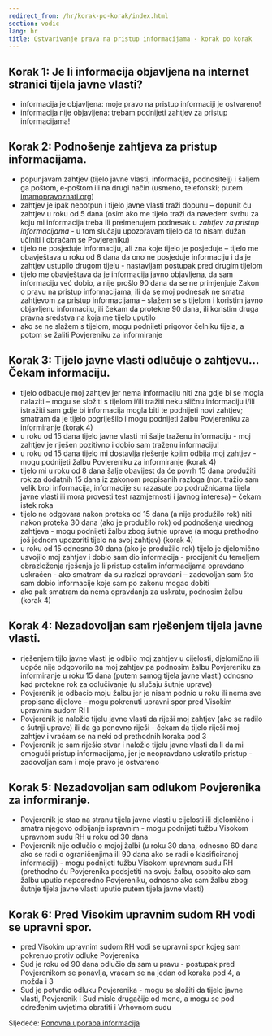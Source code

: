 ```yaml
---
redirect_from: /hr/korak-po-korak/index.html
section: vodic
lang: hr
title: Ostvarivanje prava na pristup informacijama - korak po korak
---
```


## Korak 1: Je li informacija objavljena na internet stranici tijela javne vlasti?

- informacija je objavljena: moje pravo na pristup informaciji je ostvareno!
- informacija nije objavljena: trebam podnijeti zahtjev za pristup informacijama! 

## Korak 2: Podnošenje zahtjeva za pristup informacijama.

- popunjavam zahtjev (tijelo javne vlasti, informacija, podnositelj) i šaljem ga poštom, e-poštom ili na drugi način (usmeno, telefonski; putem [imamopravoznati.org](https://imamopravoznati.org))
- zahtjev je ipak nepotpun i tijelo javne vlasti traži dopunu – dopunit ću zahtjev u roku od 5 dana (osim ako me tijelo traži da navedem svrhu za koju mi informacija treba ili preimenujem podnesak u *zahtjev za pristup informacijama* - u tom slučaju upozoravam tijelo da to nisam dužan učiniti i obraćam se Povjereniku)
- tijelo ne posjeduje informaciju, ali zna koje tijelo je posjeduje – tijelo me obavještava u roku od 8 dana da ono ne posjeduje informaciju i da je zahtjev ustupilo drugom tijelu - nastavljam postupak pred drugim tijelom
- tijelo me obavještava da je informacija javno objavljena, da sam informaciju već dobio, a nije prošlo 90 dana da se ne primjenjuje Zakon o pravu na pristup informacijama, ili da se moj podnesak ne smatra zahtjevom za pristup informacijama – slažem se s tijelom i koristim javno objavljenu informaciju, ili čekam da protekne 90 dana, ili koristim druga pravna sredstva na koja me tijelo uputilo
- ako se ne slažem s tijelom, mogu podnijeti prigovor čelniku tijela, a potom se žaliti Povjereniku za informiranje

## Korak 3: Tijelo javne vlasti odlučuje o zahtjevu... Čekam informaciju.

- tijelo odbacuje moj zahtjev jer nema informaciju niti zna gdje bi se mogla nalaziti – mogu se složiti s tijelom i/ili tražiti neku sličnu informaciju i/ili istražiti sam gdje bi informacija mogla biti te podnijeti novi zahtjev; smatram da je tijelo pogriješilo i mogu podnijeti žalbu Povjereniku za informiranje (korak 4)
- u roku od 15 dana tijelo javne vlasti mi šalje traženu informaciju - moj zahtjev je riješen pozitivno i dobio sam traženu informaciju!
- u roku od 15 dana tijelo mi dostavlja rješenje kojim odbija moj zahtjev - mogu podnijeti žalbu Povjereniku za informiranje (korak 4)
- tijelo mi u roku od 8 dana šalje obavijest da će povrh 15 dana produžiti rok za dodatnih 15 dana iz zakonom propisanih razloga (npr. tražio sam velik broj informacija, informacije su razasute po podružnicama tijela javne vlasti ili mora provesti test razmjernosti i javnog interesa) – čekam istek roka
- tijelo ne odgovara nakon proteka od 15 dana (a nije produžilo rok) niti  nakon proteka 30 dana (ako je produžilo rok) od podnošenja urednog zahtjeva - mogu podnijeti žalbu zbog šutnje uprave (a mogu prethodno još jednom upozoriti tijelo na svoj zahtjev) (korak 4)
- u roku od 15 odnosno 30 dana (ako je produžilo rok) tijelo je djelomično usvojilo moj zahtjev i dobio sam dio informacija - procijenit ću temeljem obrazloženja rješenja je li pristup ostalim informacijama opravdano uskraćen - ako smatram da su razlozi opravdani – zadovoljan sam što sam dobio informacije koje sam po zakonu mogao dobiti
- ako pak smatram da nema opravdanja za uskratu, podnosim žalbu (korak 4)

## Korak 4: Nezadovoljan sam rješenjem tijela javne vlasti.

- rješenjem tijlo javne vlasti je odbilo moj zahtjev u cijelosti, djelomično ili uopće nije odgovorilo na moj zahtjev pa podnosim žalbu Povjereniku za informiranje u roku 15 dana (putem  samog tijela javne vlasti) odnosno kad protekne rok za odlučivanje (u slučaju šutnje uprave)
- Povjerenik je odbacio moju žalbu jer je nisam podnio u roku ili nema sve propisane dijelove – mogu pokrenuti upravni spor pred Visokim upravnim sudom RH
- Povjerenik je naložio tijelu javne vlasti da riješi moj zahtjev (ako se radilo o šutnji uprave) ili da ga ponovno riješi - čekam da tijelo riješi moj zahtjev i vraćam se na neki od prethodnih koraka pod 3
- Povjerenik je sam riješio stvar i naložio tijelu javne vlasti da li da mi omogući pristup informacijama, jer je neopravdano uskratilo pristup - zadovoljan sam i moje pravo je ostvareno 

## Korak 5: Nezadovoljan sam odlukom Povjerenika za informiranje.

- Povjerenik je stao na stranu tijela javne vlasti u cijelosti ili djelomično i smatra njegovo odbijanje ispravnim - mogu podnijeti tužbu Visokom upravnom sudu RH u roku od 30 dana
- Povjerenik nije odlučio o mojoj žalbi (u roku 30 dana, odnosno 60 dana ako se radi o ograničenjima ili 90 dana ako se radi o klasificiranoj informaciji) - mogu podnijeti tužbu Visokom upravnom sudu RH (prethodno ću Povjerenika podsjetiti na svoju žalbu, osobito ako sam žalbu uputio neposredno Povjereniku, odnosno ako sam žalbu zbog šutnje tijela javne vlasti uputio putem tijela javne vlasti)

## Korak 6: Pred Visokim upravnim sudom RH vodi se upravni spor.

- pred Visokim upravnim sudom RH vodi se upravni spor kojeg sam pokrenuo protiv odluke Povjerenika 
- Sud je roku od 90 dana odlučio da sam u pravu - postupak pred Povjerenikom se ponavlja, vraćam se na jedan od koraka pod 4, a možda i 3
- Sud je potvrdio odluku Povjerenika - mogu se složiti da tijelo javne vlasti, Povjerenik i Sud misle drugačije od mene, a mogu se pod određenim uvjetima obratiti i Vrhovnom sudu 

Sljedeće: [Ponovna uporaba informacija](../ponovna-uporaba-informacija)
